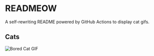 # READMEOW

A self-rewriting README powered by GitHub Actions to display cat gifs.

## Cats

![Bored Cat GIF](https://media0.giphy.com/media/v1.Y2lkPTlhY2QwMmRhdGx0NmlyYXdwZXoyeXdvYnVkdm1peWplaWVib2tucGJpMjc0YnBjeCZlcD12MV9naWZzX3NlYXJjaCZjdD1n/mlvseq9yvZhba/200.gif)
